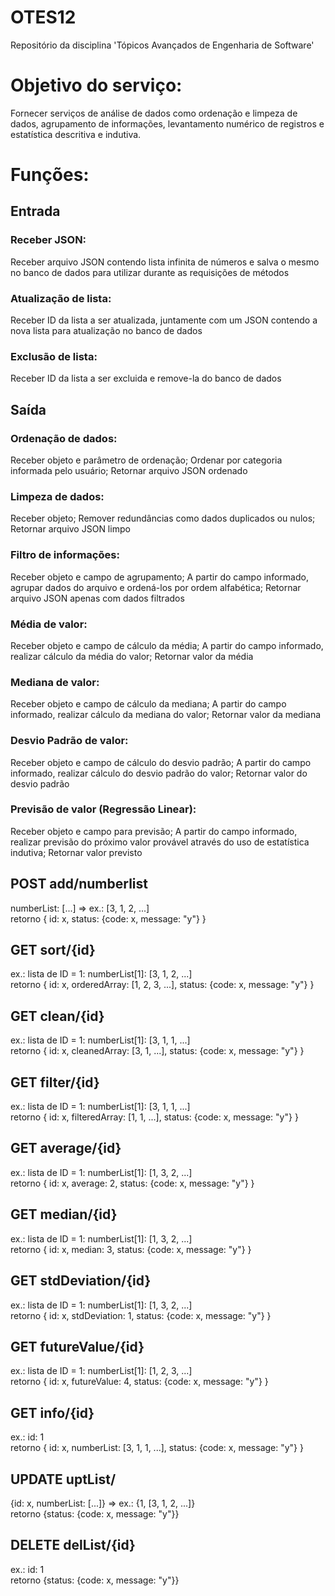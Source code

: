 # OTES12
Repositório da disciplina 'Tópicos Avançados de Engenharia de Software'

# Objetivo do serviço:
Fornecer serviços de análise de dados como ordenação e limpeza de dados, agrupamento de informações, levantamento numérico de registros e estatística descritiva e indutiva.

# Funções:

## Entrada
### Receber JSON:
Receber arquivo JSON contendo lista infinita de números e salva o mesmo no banco de dados para utilizar durante as requisições de métodos

### Atualização de lista: 
Receber ID da lista a ser atualizada, juntamente com um JSON contendo a nova lista para atualização no banco de dados

### Exclusão de lista: 
Receber ID da lista a ser excluida e remove-la do banco de dados

## Saída
### Ordenação de dados:
Receber objeto e parâmetro de ordenação; Ordenar por categoria informada pelo usuário; Retornar arquivo JSON ordenado

### Limpeza de dados: 
Receber objeto; Remover redundâncias como dados duplicados ou nulos; Retornar arquivo JSON limpo

### Filtro de informações: 
Receber objeto e campo de agrupamento; A partir do campo informado, agrupar dados do arquivo e ordená-los por ordem alfabética; Retornar arquivo JSON apenas com dados filtrados

### Média de valor: 
Receber objeto e campo de cálculo da média; A partir do campo informado, realizar cálculo da média do valor; Retornar valor da média

### Mediana de valor: 
Receber objeto e campo de cálculo da mediana; A partir do campo informado, realizar cálculo da mediana do valor; Retornar valor da mediana

### Desvio Padrão de valor: 
Receber objeto e campo de cálculo do desvio padrão; A partir do campo informado, realizar cálculo do desvio padrão do valor; Retornar valor do desvio padrão

### Previsão de valor (Regressão Linear): 
Receber objeto e campo para previsão; A partir do campo informado, realizar previsão do próximo valor provável através do uso de estatística indutiva; Retornar valor previsto

 
## POST add/numberlist
numberList: [...]  => ex.: [3, 1, 2, ...]\
retorno { id: x, status: {code: x, message: "y"} }

## GET sort/{id}
ex.: lista de ID = 1: numberList[1]: [3, 1, 2, ...]\
retorno { id: x, orderedArray: [1, 2, 3, ...], status: {code: x, message: "y"} }

## GET clean/{id}
ex.: lista de ID = 1: numberList[1]: [3, 1, 1, ...]\
retorno { id: x, cleanedArray: [3, 1, ...], status: {code: x, message: "y"} }

## GET filter/{id}
ex.: lista de ID = 1: numberList[1]: [3, 1, 1, ...]\
retorno { id: x, filteredArray: [1, 1, ...], status: {code: x, message: "y"} }

## GET average/{id}
ex.: lista de ID = 1: numberList[1]: [1, 3, 2, ...]\
retorno { id: x, average: 2, status: {code: x, message: "y"} }

## GET median/{id}
ex.: lista de ID = 1: numberList[1]: [1, 3, 2, ...]\
retorno { id: x, median: 3, status: {code: x, message: "y"} }

## GET stdDeviation/{id}
ex.: lista de ID = 1: numberList[1]: [1, 3, 2, ...]\
retorno { id: x, stdDeviation: 1, status: {code: x, message: "y"} }
 
## GET futureValue/{id}
ex.: lista de ID = 1: numberList[1]: [1, 2, 3, ...]\
retorno { id: x, futureValue: 4, status: {code: x, message: "y"} }

## GET info/{id}
ex.: id: 1\
retorno { id: x, numberList: [3, 1, 1, ...], status: {code: x, message: "y"} }

## UPDATE uptList/
{id: x, numberList: [...]}  => ex.: {1, [3, 1, 2, ...]}\
retorno {status: {code: x, message: "y"}}

## DELETE delList/{id}
ex.: id: 1\
retorno {status: {code: x, message: "y"}}
